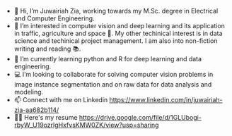 - 👋 Hi, I’m Juwairiah Zia, working towards my M.Sc. degree in Electrical and Computer Engineering. 
- 👀 I’m interested in computer vision and deep learning and its application in traffic, agriculture and space 🚀. My other techinical interest is in data science and techinical project management. I am also into non-fiction writing and reading 📚. 
- 🌱 I’m currently learning python and R for deep learning and data engineering.
- ‍💻 I’m looking to collaborate for solving computer vision problems in image instance segmentation and on raw data for data analysis and modeling.
- 📫 Connect with me on Linkedin https://www.linkedin.com/in/juwairiah-zia-aa682b114/
- 👩‍💻 Here's my resume https://drive.google.com/file/d/1GLUbogi-rbyW_U19ozrlgHxfvsKMW0ZK/view?usp=sharing

<!---
javeriaz15/javeriaz15 is a ✨ special ✨ repository because its `README.md` (this file) appears on your GitHub profile.
You can click the Preview link to take a look at your changes.
--->
